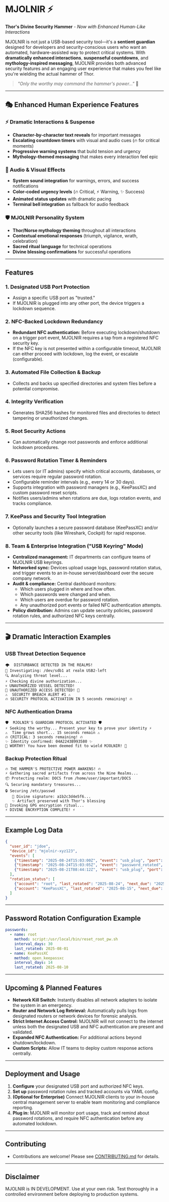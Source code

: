 # MJOLNIR ⚡

**Thor's Divine Security Hammer** - *Now with Enhanced Human-Like Interactions*

MJOLNIR is not just a USB-based security tool—it's a **sentient guardian** designed for developers and security-conscious users who want an automated, hardware-assisted way to protect critical systems. With **dramatically enhanced interactions**, **suspenseful countdowns**, and **mythology-inspired messaging**, MJOLNIR provides both advanced security features and an engaging user experience that makes you feel like you're wielding the actual hammer of Thor.

> *"Only the worthy may command the hammer's power..."* 🔨

---

## 🎭 Enhanced Human Experience Features

### ⚡ Dramatic Interactions & Suspense
- **Character-by-character text reveals** for important messages
- **Escalating countdown timers** with visual and audio cues (🔥 for critical moments)
- **Progressive warning systems** that build tension and urgency
- **Mythology-themed messaging** that makes every interaction feel epic

### 🎵 Audio & Visual Effects
- **System sound integration** for warnings, errors, and success notifications
- **Color-coded urgency levels** (🔥 Critical, ⚡ Warning, ✨ Success)
- **Animated status updates** with dramatic pacing
- **Terminal bell integration** as fallback for audio feedback

### 🛡️ MJOLNIR Personality System
- **Thor/Norse mythology theming** throughout all interactions
- **Contextual emotional responses** (triumph, vigilance, wrath, celebration)
- **Sacred ritual language** for technical operations
- **Divine blessing confirmations** for successful operations

---

## Features

### 1. Designated USB Port Protection
- Assign a specific USB port as "trusted."
- If MJOLNIR is plugged into any other port, the device triggers a lockdown sequence.

### 2. NFC-Backed Lockdown Redundancy
- **Redundant NFC authentication:** Before executing lockdown/shutdown on a trigger port event, MJOLNIR requires a tap from a registered NFC security key.
- If the NFC key is not presented within a configurable timeout, MJOLNIR can either proceed with lockdown, log the event, or escalate (configurable).

### 3. Automated File Collection & Backup
- Collects and backs up specified directories and system files before a potential compromise.

### 4. Integrity Verification
- Generates SHA256 hashes for monitored files and directories to detect tampering or unauthorized changes.

### 5. Root Security Actions
- Can automatically change root passwords and enforce additional lockdown procedures.

### 6. Password Rotation Timer & Reminders
- Lets users (or IT admins) specify which critical accounts, databases, or services require regular password rotation.
- Configurable reminder intervals (e.g., every 14 or 30 days).
- Supports integration with password managers (e.g., KeePassXC) and custom password reset scripts.
- Notifies users/admins when rotations are due, logs rotation events, and tracks compliance.

### 7. KeePass and Security Tool Integration
- Optionally launches a secure password database (KeePassXC) and/or other security tools (like Wireshark, Cockpit) for rapid response.

### 8. Team & Enterprise Integration ("USB Keyring" Mode)
- **Centralized management:** IT departments can configure teams of MJOLNIR USB keyrings.
- **Networked sync:** Devices upload usage logs, password rotation status, and trigger events to an in-house server/dashboard over the secure company network.
- **Audit & compliance:** Central dashboard monitors:
  - Which users plugged in where and how often.
  - Which passwords were changed and when.
  - Which users are overdue for password rotation.
  - Any unauthorized port events or failed NFC authentication attempts.
- **Policy distribution:** Admins can update security policies, password rotation rules, and authorized NFC keys centrally.

---

## 🎬 Dramatic Interaction Examples

### USB Threat Detection Sequence
```
🌩️  DISTURBANCE DETECTED IN THE REALMS!
📍 Investigating: /dev/sdb1 at realm USB2-left
🔍 Analyzing threat level...
⚡ Checking divine authorization...
💀 UNAUTHORIZED VESSEL DETECTED!
🚨 UNAUTHORIZED ACCESS DETECTED! 🚨
⚠️  SECURITY BREACH ALERT #1 ⚠️
🔥 SECURITY PROTOCOL ACTIVATION IN 5 seconds remaining! 🔥
```

### NFC Authentication Drama  
```
🛡️  MJOLNIR'S GUARDIAN PROTOCOL ACTIVATED 🛡️
⚡ Seeking the worthy... Present your key to prove your identity ⚡
⚠️  Time grows short... 15 seconds remain ⚠️
🔥 CRITICAL: 3 seconds remaining! 🔥
✨ Identity confirmed: 04A2243B993580 ✨
🎉 WORTHY! You have been deemed fit to wield MJOLNIR! 🎉
```

### Backup Protection Ritual
```
🔥 THE HAMMER'S PROTECTIVE POWER AWAKENS! 🔥
⚡ Gathering sacred artifacts from across the Nine Realms...
📦 Protecting realm: DOCS from /home/user/important/DOCS
🔍 Securing mandatory treasures...
🔒 Securing /etc/passwd
   📜 Divine signature: a1b2c3d4e5f6...
   ✨ Artifact preserved with Thor's blessing
🔐 Invoking GPG encryption ritual...
⚡ DIVINE ENCRYPTION COMPLETE! ⚡
```

---

## Example Log Data

```json
{
  "user_id": "jdoe",
  "device_id": "mjolnir-xyz123",
  "events": [
    {"timestamp": "2025-08-24T15:03:00Z", "event": "usb_plug", "port": "USB3-left"},
    {"timestamp": "2025-08-24T15:03:05Z", "event": "password_rotated", "account": "root"},
    {"timestamp": "2025-08-21T08:44:12Z", "event": "usb_plug", "port": "USB2-right"}
  ],
  "rotation_status": [
    {"account": "root", "last_rotated": "2025-08-24", "next_due": "2025-09-24"},
    {"account": "KeePassXC", "last_rotated": "2025-08-15", "next_due": "2025-08-29"}
  ]
}
```

---

## Password Rotation Configuration Example

```yaml
passwords:
  - name: root
    method: script:/usr/local/bin/reset_root_pw.sh
    interval_days: 30
    last_rotated: 2025-08-01
  - name: KeePassXC
    method: open_keepassxc
    interval_days: 14
    last_rotated: 2025-08-10
```

---

## Upcoming & Planned Features

- **Network Kill Switch:** Instantly disables all network adapters to isolate the system in an emergency.
- **Router and Network Log Retrieval:** Automatically pulls logs from designated routers or network devices for forensic analysis.
- **Strict Internet Access Control:** MJOLNIR will not connect to the internet unless both the designated USB and NFC authentication are present and validated.
- **Expanded NFC Authentication:** For additional actions beyond shutdown/lockdown.
- **Custom Scripts:** Allow IT teams to deploy custom response actions centrally.

---

## Deployment and Usage

1. **Configure** your designated USB port and authorized NFC keys.
2. **Set up** password rotation rules and tracked accounts via YAML config.
3. **(Optional for Enterprise)** Connect MJOLNIR clients to your in-house central management server to enable team monitoring and compliance reporting.
4. **Plug in:** MJOLNIR will monitor port usage, track and remind about password rotations, and require NFC authentication before any automated lockdown.

---

## Contributing

- Contributions are welcome! Please see [CONTRIBUTING.md](CONTRIBUTING.md) for details.

---

## Disclaimer

MJOLNIR is IN DEVELOPMENT. Use at your own risk. Test thoroughly in a controlled environment before deploying to production systems.
